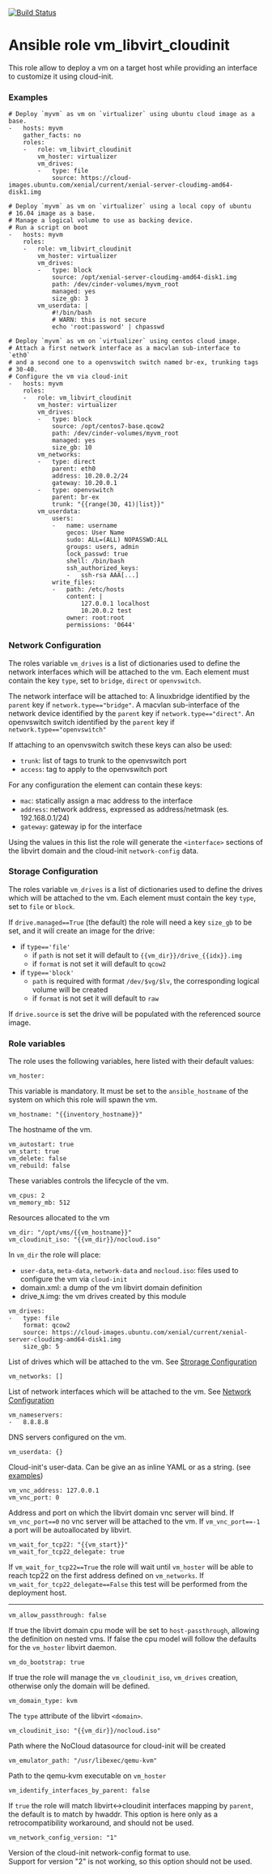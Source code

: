 [![Build Status](https://travis-ci.org/dariko/ansible-role-vm_libvirt_cloudinit.svg?branch=master)](https://travis-ci.org/dariko/ansible-role-vm_libvirt_cloudinit)

# Ansible role vm_libvirt_cloudinit 
This role allow to deploy a vm on a target host while providing an
interface to customize it using cloud-init.

### Examples
`````
# Deploy `myvm` as vm on `virtualizer` using ubuntu cloud image as a base.
-   hosts: myvm
    gather_facts: no
    roles:
    -   role: vm_libvirt_cloudinit
        vm_hoster: virtualizer
        vm_drives:
        -   type: file
            source: https://cloud-images.ubuntu.com/xenial/current/xenial-server-cloudimg-amd64-disk1.img

# Deploy `myvm` as vm on `virtualizer` using a local copy of ubuntu 
# 16.04 image as a base.
# Manage a logical volume to use as backing device.
# Run a script on boot
-   hosts: myvm
    roles:
    -   role: vm_libvirt_cloudinit
        vm_hoster: virtualizer
        vm_drives:
        -   type: block
            source: /opt/xenial-server-cloudimg-amd64-disk1.img
            path: /dev/cinder-volumes/myvm_root
            managed: yes
            size_gb: 3
        vm_userdata: |
            #!/bin/bash
            # WARN: this is not secure
            echo 'root:password' | chpasswd
            
# Deploy `myvm` as vm on `virtualizer` using centos cloud image.
# Attach a first network interface as a macvlan sub-interface to `eth0`
# and a second one to a openvswitch switch named br-ex, trunking tags
# 30-40.
# Configure the vm via cloud-init
-   hosts: myvm
    roles:
    -   role: vm_libvirt_cloudinit
        vm_hoster: virtualizer
        vm_drives:
        -   type: block
            source: /opt/centos7-base.qcow2
            path: /dev/cinder-volumes/myvm_root
            managed: yes
            size_gb: 10
        vm_networks:
        -   type: direct
            parent: eth0
            address: 10.20.0.2/24
            gateway: 10.20.0.1
        -   type: openvswitch
            parent: br-ex
            trunk: "{{range(30, 41)|list}}"
        vm_userdata:
            users:
            -   name: username
                gecos: User Name
                sudo: ALL=(ALL) NOPASSWD:ALL
                groups: users, admin
                lock_passwd: true
                shell: /bin/bash
                ssh_authorized_keys:
                -   ssh-rsa AAA[...]
            write_files:
            -   path: /etc/hosts
                content: |
                    127.0.0.1 localhost
                    10.20.0.2 test
                owner: root:root
                permissions: '0644'
`````

### Network Configuration
The roles variable `vm_drives` is a list of dictionaries used to define
the network interfaces which will be attached to the vm.
Each element must contain the key `type`, set to `bridge`, `direct` or
`openvswitch`.

The network interface will be attached to:
A linuxbridge identified by the `parent` key if `network.type=="bridge"`.
A macvlan sub-interface of the network device identified by the `parent`
key if `network.type=="direct"`.
An openvswitch switch identified by the `parent` key if 
`network.type=="openvswitch"`

If attaching to an openvswitch switch these keys can also be used:
- `trunk`: list of tags to trunk to the openvswitch port
- `access`: tag to apply to the openvswitch port

For any configuration the element can contain these keys:
- `mac`: statically assign a mac address to the interface
- `address`: network address, expressed as address/netmask
  (es. 192.168.0.1/24)
- `gateway`: gateway ip for the interface

Using the values in this list the role will generate the
`<interface>` sections of the libvirt domain and the cloud-init
`network-config` data.

### Storage Configuration
The roles variable `vm_drives` is a list of dictionaries used to define
the drives which will be attached to the vm.
Each element must contain the key `type`, set to `file` or `block`.

If `drive.managed==True` (the default) the role will need a key `size_gb`
to be set, and it will create an image for the drive:
- if `type=='file'`
  - if `path` is not set it will default to `{{vm_dir}}/drive_{{idx}}.img`
  - if `format` is not set it will default to `qcow2`
- if `type=='block'`
  - `path` is required with format `/dev/$vg/$lv`, the corresponding
    logical volume will be created
  - if `format` is not set it will default to `raw`

If `drive.source` is set the drive will be populated with the referenced
source image.

### Role variables
The role uses the following variables, here listed with their default
values:

`````
vm_hoster:
`````
This variable is mandatory. It must be set to the `ansible_hostname` of
the system on which this role will spawn the vm.

`````
vm_hostname: "{{inventory_hostname}}"
`````
The hostname of the vm.

`````
vm_autostart: true
vm_start: true
vm_delete: false
vm_rebuild: false
`````
These variables controls the lifecycle of the vm.

`````
vm_cpus: 2
vm_memory_mb: 512
`````
Resources allocated to the vm

`````
vm_dir: "/opt/vms/{{vm_hostname}}"
vm_cloudinit_iso: "{{vm_dir}}/nocloud.iso"
`````
In `vm_dir` the role will place:
- `user-data`, `meta-data`, `network-data` and `nocloud.iso`: files used
  to configure the vm via `cloud-init`
- domain.xml: a dump of the vm libvirt domain definition
- drive_`N`.img: the vm drives created by this module

`````
vm_drives:
-   type: file
    format: qcow2
    source: https://cloud-images.ubuntu.com/xenial/current/xenial-server-cloudimg-amd64-disk1.img
    size_gb: 5
`````
List of drives which will be attached to the vm. See
[Strorage Configuration](#storage-configuration)

`````
vm_networks: []
`````
List of network interfaces which will be attached to the vm. See
[Network Configuration](#network-configuration)

`````
vm_nameservers:
-   8.8.8.8
`````
DNS servers configured on the vm.

`````
vm_userdata: {}
`````
Cloud-init's user-data.
Can be give an as inline YAML or as a string.
(see [examples](#examples))

`````
vm_vnc_address: 127.0.0.1
vm_vnc_port: 0
`````
Address and port on which the libvirt domain vnc server will bind.
If `vm_vnc_port==0` no vnc server will be attached to the vm.
If `vm_vnc_port==-1` a port will be autoallocated by libvirt.

`````
vm_wait_for_tcp22: "{{vm_start}}"
vm_wait_for_tcp22_delegate: true
`````
If `vm_wait_for_tcp22==True` the role will wait until `vm_hoster` will
be able to reach tcp22 on the first address defined on `vm_networks`.
If `vm_wait_for_tcp22_delegate==False` this test will be performed from
the deployment host.

-----

`````
vm_allow_passthrough: false
`````
If true the libvirt domain cpu mode will be set to
`host-passthrough`, allowing the definition on nested vms.
If false the cpu model will follow the defaults for the `vm_hoster`
libvirt daemon.

`````
vm_do_bootstrap: true
`````
If true the role will manage the `vm_cloudinit_iso`, `vm_drives`
creation, otherwise only the domain will be defined.

`````
vm_domain_type: kvm
`````
The `type` attribute of the libvirt `<domain>`.

`````
vm_cloudinit_iso: "{{vm_dir}}/nocloud.iso"
`````
Path where the NoCloud datasource for cloud-init will be created

`````
vm_emulator_path: "/usr/libexec/qemu-kvm"
`````
Path to the qemu-kvm executable on `vm_hoster`

`````
vm_identify_interfaces_by_parent: false
`````
If `true` the role will match libvirt<->cloudinit interfaces mapping by
`parent`, the default is to match by hwaddr.
This option is here only as a retrocompatibility workaround, and should
not be used.

`````
vm_network_config_version: "1"
`````
Version of the cloud-init network-config format to use.  
Support for version "2" is not working, so this option should not be used.
